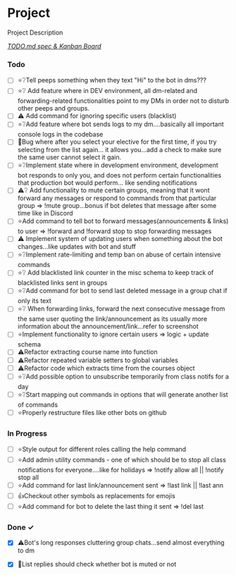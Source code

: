 # Project

Project Description

<em>[TODO.md spec & Kanban Board](https://bit.ly/3fCwKfM)</em>

### Todo

- [ ] ⭐❔Tell peeps something when they text "Hi" to the bot in dms???  
- [ ] ⭐❔ Add feature where in DEV environment, all dm-related and forwarding-related functionalities point to my DMs in order not to disturb other peeps and groups.  
- [ ] ⚠️ Add command for ignoring specific users (blacklist)  
- [ ] ⭐❔Add feature where bot sends logs to my dm....basically all important console logs in the codebase  
- [ ] 🐞Bug where after you select your elective for the first time, if you try selecting from the list again... it allows you...add a check to make sure the same user cannot select it gain.  
- [ ] ⭐❔Implement state where in development environment, development bot responds to only you, and does not perform certain functionalities that production bot would perform... like sending notifications  
- [ ] ⚠️❔ Add functionality to mute certain groups, meaning that it wont forward any messages or respond to commands from that particular group => !mute group...bonus if bot deletes that message after some time like in Discord  
- [ ] ⭐Add command to tell bot to forward messages(announcements & links) to user => !forward and !forward stop to stop forwarding messages  
- [ ] ⚠️ Implement system of updating users when something about the bot changes...like updates with bot and stuff  
- [ ] ⭐❔Implement rate-limiting and temp ban on  abuse of certain intensive commands  
- [ ] ⭐❔ Add blacklisted link counter in the misc schema to keep track of blacklisted links sent in groups  
- [ ] ⭐❔Add command for bot to send last deleted message in a group chat if only its text  
- [ ] ⭐❔ When forwarding links, forward the next consecutive message from the same user quoting the link/announcement as its usually more information about the announcement/link...refer to screenshot  
- [ ] ⭐Implement functionality to ignore certain users => logic + update schema  
- [ ] ⚠️Refactor extracting course name into function  
- [ ] ⚠️Refactor repeated variable setters to global variables  
- [ ] ⚠️Refactor code which extracts time from the courses object  
- [ ] ⭐❔Add possible option to unsubscribe temporarily from class notifs for a day  
- [ ] ⭐❔Start mapping out commands in options that will generate another list of commands  
- [ ] ⭐Properly restructure files like other bots on github  

### In Progress

- [ ] ⭐Style output for different roles calling the help command  
- [ ] ⭐Add admin utility commands - one of which should be to stop all class notifications for everyone....like for holidays => !notify allow all || !notify stop all  
- [ ] ⭐Add command for last link/announcement sent => !last link || !last ann  
- [ ] 👍Checkout other symbols as replacements for emojis  
- [ ] ⭐Add command for bot to delete the last thing it sent => !del last  

### Done ✓

- [x] ⚠️Bot's long responses cluttering group chats...send almost everything to dm  
- [x] 🐞List replies should check whether bot is muted or not  

